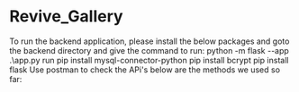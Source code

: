 # Revive_Gallery
To run the backend application, please install the below packages and goto the backend directory and give the command to run: python -m flask --app .\app.py run
pip install mysql-connector-python
pip install bcrypt
pip install flask
Use postman to check the APi's
below are the methods we used so far:
